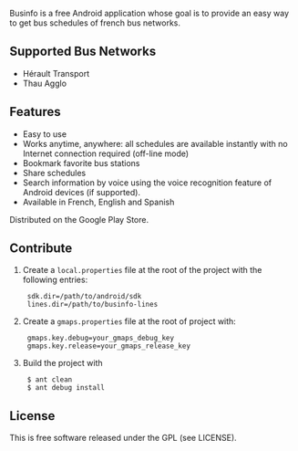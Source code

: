 
Businfo is a free Android application whose goal is to provide an easy way to get 
bus schedules of french bus networks.

## Supported Bus Networks

* Hérault Transport
* Thau Agglo

## Features

* Easy to use
* Works anytime, anywhere: all schedules are available instantly with no Internet
  connection required (off-line mode)
* Bookmark favorite bus stations
* Share schedules
* Search information by voice using the voice recognition feature of Android 
  devices (if supported).
* Available in French, English and Spanish

Distributed on the Google Play Store. 

## Contribute

1. Create a `local.properties` file at the root of the project with the following entries:

        sdk.dir=/path/to/android/sdk
        lines.dir=/path/to/businfo-lines

2. Create a `gmaps.properties` file at the root of project with:

        gmaps.key.debug=your_gmaps_debug_key
        gmaps.key.release=your_gmaps_release_key

3. Build the project with

        $ ant clean
        $ ant debug install

## License

This is free software released under the GPL (see LICENSE).
